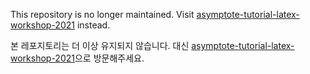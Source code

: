 This repository is no longer maintained.
Visit [asymptote-tutorial-latex-workshop-2021](https://github.com/Zeta611/asymptote-tutorial-latex-workshop) instead.

본 레포지토리는 더 이상 유지되지 않습니다.
대신 [asymptote-tutorial-latex-workshop-2021](https://github.com/Zeta611/asymptote-tutorial-latex-workshop)으로 방문해주세요.
